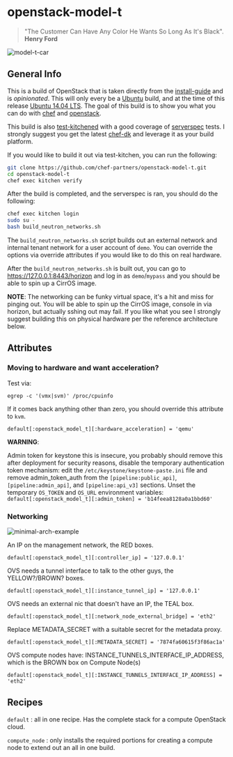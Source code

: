 # openstack-model-t

> "The Customer Can Have Any Color He Wants So Long As It's Black".
**Henry Ford**

![model-t-car](https://upload.wikimedia.org/wikipedia/commons/thumb/9/92/1919_Ford_Model_T_Highboy_Coupe.jpg/280px-1919_Ford_Model_T_Highboy_Coupe.jpg)

## General Info

This is a build of OpenStack that is taken directly from the [install-guide](http://docs.openstack.org/kilo/install-guide/install/apt/content/ch_preface.html)
and is *opinionated*. This will only every be a [Ubuntu](https://wiki.ubuntu.com/ServerTeam/CloudArchive)
build, and at the time of this release [Ubuntu 14.04 LTS](http://releases.ubuntu.com/14.04/).
The goal of this build is to show you what you can do with [chef](http://chef.io)
and [openstack](http://openstack.org).

This build is also [test-kitchened](http://kitchen.ci) with a good coverage of [serverspec](http://serverspec.org/)
tests. I strongly suggest you get the latest [chef-dk](https://downloads.chef.io/chef-dk/)
and leverage it as your build platform.

If you would like to build it out via test-kitchen, you can run the following:

```bash
git clone https://github.com/chef-partners/openstack-model-t.git
cd openstack-model-t
chef exec kitchen verify
```

After the build is completed, and the serverspec is ran, you should do the following:

```bash
chef exec kitchen login
sudo su -
bash build_neutron_networks.sh
```

The `build_neutron_networks.sh` script builds out an external network and internal
tenant network for a user account of `demo`. You can override the options via override
attributes if you would like to do this on real hardware.

After the `build_neutron_networks.sh` is built out, you can go to https://127.0.0.1:8443/horizon
and log in as `demo`/`mypass` and you should be able to spin up a CirrOS image.

**NOTE**: The networking can be funky virtual space, it's a hit and miss for pinging
out. You will be able to spin up the CirrOS image, console in via horizon, but
actually sshing out may fail. If you like what you see I strongly suggest building
this on physical hardware per the reference architecture below.

## Attributes

### Moving to hardware and want acceleration?

Test via:

`egrep -c '(vmx|svm)' /proc/cpuinfo`

If it comes back anything other than zero, you should override this attribute to `kvm`.

`default[:openstack_model_t][:hardware_acceleration] = 'qemu'`

**WARNING**:

Admin token for keystone this is insecure, you probably should remove this after deployment for security reasons, disable the temporary authentication token mechanism: edit the `/etc/keystone/keystone-paste.ini` file and remove admin_token_auth from the `[pipeline:public_api]`, `[pipeline:admin_api]`, and `[pipeline:api_v3]` sections. Unset the temporary `OS_TOKEN` and `OS_URL` environment variables: `default[:openstack_model_t][:admin_token] = 'b14feea8128a0a1bbd60'`

### Networking

![minimal-arch-example](http://docs.openstack.org/kilo/install-guide/install/apt/content/figures/1/a/common/figures/installguidearch-neutron-networks.png)

An IP on the management network, the RED boxes.

`default[:openstack_model_t][:controller_ip] = '127.0.0.1'`

OVS needs a tunnel interface to talk to the other guys, the YELLOW?/BROWN? boxes.

`default[:openstack_model_t][:instance_tunnel_ip] = '127.0.0.1'`

OVS needs an external nic that doesn't have an IP, the TEAL box.

`default[:openstack_model_t][:network_node_external_bridge] = 'eth2'`

Replace METADATA_SECRET with a suitable secret for the metadata proxy.

`default[:openstack_model_t][:METADATA_SECRET] = '7874fa60615f3f86ac1a'`

OVS compute nodes have: INSTANCE_TUNNELS_INTERFACE_IP_ADDRESS, which is the BROWN box on Compute Node(s)

`default[:openstack_model_t][:INSTANCE_TUNNELS_INTERFACE_IP_ADDRESS] = 'eth2'`

## Recipes

`default` : all in one recipe. Has the complete stack for a compute OpenStack cloud.

`compute_node` : only installs the required portions for creating a compute node to extend out an all in one build.
